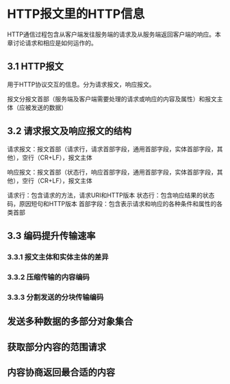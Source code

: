 # HTTP报文里的HTTP信息
HTTP通信过程包含从客户端发往服务端的请求及从服务端返回客户端的响应。本章讨论请求和相应是如何运作的。
## 3.1 HTTP报文 
用于HTTP协议交互的信息。分为请求报文，响应报文。

报文分报文首部（服务端及客户端需要处理的请求或响应的内容及属性）和报文主体（应被发送的数据）
## 3.2 请求报文及响应报文的结构
请求报文：报文首部（请求行，请求首部字段，通用首部字段，实体首部字段，其他），空行（CR+LF），报文主体

响应报文：报文首部（状态行，响应首部字段，通用首部字段，实体首部字段，其他），空行（CR+LF），报文主体

请求行：包含请求的方法，请求URI和HTTP版本
状态行：包含响应结果的状态码，原因短句和HTTP版本
首部字段：包含表示请求和响应的各种条件和属性的各类首部
## 3.3 编码提升传输速率
### 3.3.1 报文主体和实体主体的差异
### 3.3.2 压缩传输的内容编码
### 3.3.3 分割发送的分块传输编码
## 发送多种数据的多部分对象集合
## 获取部分内容的范围请求
## 内容协商返回最合适的内容